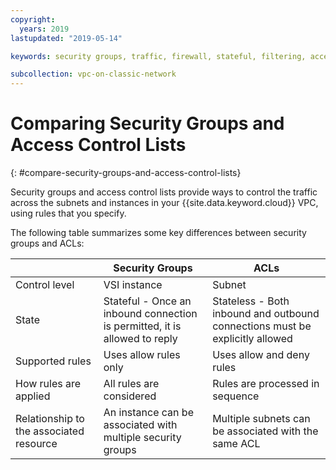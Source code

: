 ```yaml
---
copyright:
  years: 2019
lastupdated: "2019-05-14"

keywords: security groups, traffic, firewall, stateful, filtering, access, control, list, ACL, stateless, traffic, resource, vpc, security

subcollection: vpc-on-classic-network
---
```


# Comparing Security Groups and Access Control Lists
{: #compare-security-groups-and-access-control-lists}

Security groups and access control lists provide ways to control the traffic across the subnets and instances in your {{site.data.keyword.cloud}} VPC, using rules that you specify.

The following table summarizes some key differences between security groups and ACLs:

|  | Security Groups | ACLs    |
|-------------|-----------------|---------|
| Control level  | VSI instance    | Subnet  |
| State   | Stateful - Once an inbound connection is permitted, it is allowed to reply | Stateless - Both inbound and outbound connections must be explicitly allowed |
| Supported rules | Uses allow rules only | Uses allow and deny rules|
| How rules are applied | All rules are considered | Rules are processed in sequence |
| Relationship to the associated resource | An instance can be associated with multiple security groups| Multiple subnets can be associated with the same ACL|
